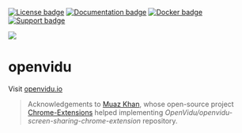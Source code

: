 [![License badge](https://img.shields.io/badge/license-Apache2-orange.svg)](http://www.apache.org/licenses/LICENSE-2.0)
[![Documentation badge](https://readthedocs.org/projects/fiware-orion/badge/?version=latest)](http://openvidu.io/docs/home/)
[![Docker badge](https://img.shields.io/docker/pulls/fiware/orion.svg)](https://hub.docker.com/r/openvidu/)
[![Support badge](https://img.shields.io/badge/support-sof-yellowgreen.svg)](https://groups.google.com/forum/#!forum/openvidu)

[![][OpenViduLogo]](http://openvidu.io)

openvidu
===

Visit [openvidu.io](http://openvidu.io)

[OpenViduLogo]: https://secure.gravatar.com/avatar/5daba1d43042f2e4e85849733c8e5702?s=120

> Acknowledgements to [Muaz Khan](https://www.webrtc-experiment.com/), whose open-source project [Chrome-Extensions](https://github.com/muaz-khan/Chrome-Extensions) helped implementing _OpenVidu/openvidu-screen-sharing-chrome-extension_ repository.